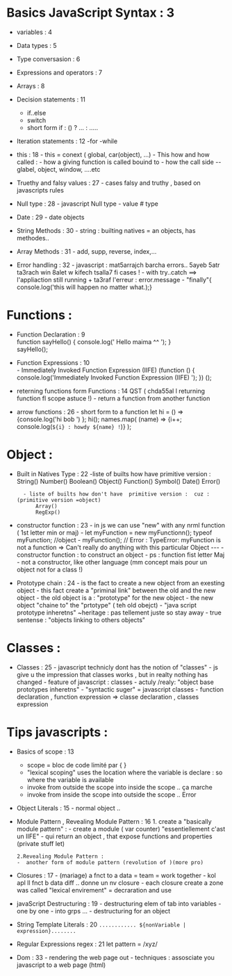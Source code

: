 
# Basics JavaScript Syntax : 3

+ variables : 4

+ Data types : 5

+ Type conversasion : 6

+ Expressions and operators : 7

+ Arrays : 8 

+ Decision statements : 11  
    - if..else
    - switch
    - short form if : () ? ... : .....

+ Iteration statements : 12
    -for
    -while


+ this : 18
        - this = conext ( global, car(object), ...)
        - This how and how called : 
            - how a giving function is called  bouind to 
            - how  the call side -- glabel, object, window, ....etc

+ Truethy and falsy values : 27
        - cases falsy and truthy , based on javascripts rules

+ Null type : 28
        - javascript Null type
        - value # type 

+ Date : 29
        - date objects 

+ String Methods : 30
        -  string : builting natives = an objects, has methodes..

+ Array Methods : 31
        - add, supp, reverse, index,...

+ Error handling : 32
        - javascript : mat5arrajch barcha errors..  5ayeb 5atr ta3rach win 8alet w kifech tsalla7 fi cases !
        - with try..catch ==> l'appliaction still running + ta3raf l'erreur : error.message
        - "finally"{ console.log('this will happen no matter what.);}



# Functions :

+ Function Declaration : 9   
        function sayHello() {
         console.log(' Hello maima ^^ ');
        }   
        sayHello();


+ Function Expressions : 10   
        - Immediately Invoked Function Expression (IIFE) 
        (function () { console.log('Immediately Invoked Function Expression (IIFE) '); }) ();


+ reterning functions form Functions : 14     QST ( chda55al l returning function fl scope astuce !)
        - return a function from another function

+ arrow functions : 26 
        - short form to a function 
         let hi = () => {console.log('hi bob ')  };  hi();
         names.map( (name) => {i++; console.log(` ${i} : howdy ${name} ! `)} ); 





# Object :

+ Built in Natives Type  : 22
        -liste of builts how have  primitive version :  
            String()
            Number()
            Boolean()
            Object()
            Function()
            Symbol()
            Date()
            Error()

        - liste of builts how don't have  primitive version :  cuz : (primitive version =object)
            Array()
            RegExp()

        

+ constructor function : 23
        -  in js we can use "new" with any nrml function ( 1st letter min or maj)
        -  let myFunction = new myFunctionn();  typeof myFunction;  //object
        -  myFunction();  // Error : TypeError: myFunction is not a function
        => Can't really do anything with this particular Object 
        ---
        -  constructor function :  to construct an object
        -  ps : function fist letter Maj
        -  not a constructor, like other language (mm concept mais pour un object not for a class !)


+ Prototype chain : 24
       - is the fact to create a new object from an exesting object 
       - this fact create a "priminal link" between the old and the new object
       - the old object is a : "prototype" for the new object
       - the new object "chaine to" the "prtotype" ( teh old obejct)
       - "java script prototype inheretns" ~heritage :  pas tellement juste so stay away
       - true sentense : "objects linking to others objects"





# Classes :

+ Classes : 25
        - javascript technicly dont has the notion of "classes"
        - js give u the impression that classes works , but in  realty nothing has changed
        - feature of javascript : classes
        - actuly /realy: "object base prototypes inheretns"
        - "syntactic suger" = javascript classes
        - function declaration , function expression  => classe declaration , classes expression



# Tips javascripts :

+ Basics of scope : 13
    - scope = bloc de code limité par {  }
    - "lexical scoping" uses the location where the variable is declare : so where the variable is available
    - invoke from outside the scope into inside the scope .. ça marche
    - invoke from inside the scope into outside the scope .. Error


+ Object Literals : 15
        - normal object ..

+ Module Pattern , Revealing Module Pattern : 16
       1. create a "basically module pattern" : 
        - create a module ( var counter) "essentiellement c'ast un IIFE" 
        - qui return an object , that expose functions and properties (private stuff  let)

      2.Revealing Module Pattern : 
      -  another form of module pattern (revolution of )(more pro)



+ Closures  : 17
        - (mariage) a fnct to a data = team = work together
        - kol apl ll fnct b data diff .. donne un nv closure
        - each closure create a zone was called "lexical envirement" = decraration and use


+ javaScript Destructuring : 19
        - destructuring elem of tab into variables 
        - one by one
        - into grps   ...
        - destructuring for an object

+ String Template Literals : 20
        ` ............ ${nonVariable | expression}........  `

+ Regular Expressions regex : 21
        let pattern = /xyz/

+ Dom : 33 
        - rendering the web page out
        - techniques : assosciate you javascript to a web page (html)








